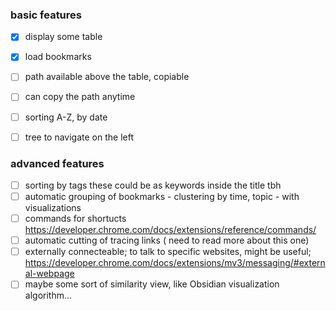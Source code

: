 
### basic features
- [x] display some table
- [x] load bookmarks
- [ ] path available above the table, copiable
- [ ] can copy the path anytime
- [ ] sorting A-Z, by date
- [ ] tree to navigate on the left


### advanced features
- [ ] sorting by tags these could be as keywords inside the title tbh
- [ ] automatic grouping of bookmarks - clustering by time, topic - with visualizations
- [ ] commands for shortucts https://developer.chrome.com/docs/extensions/reference/commands/
- [ ] automatic cutting of tracing links ( need to read more about this one)
- [ ] externally connecteable; to talk to specific websites, might be useful; https://developer.chrome.com/docs/extensions/mv3/messaging/#external-webpage 
- [ ] maybe some sort of similarity view, like Obsidian visualization algorithm...
